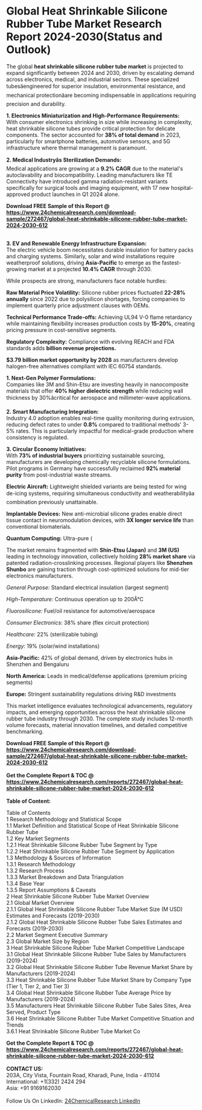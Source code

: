 <h1>Global Heat Shrinkable Silicone Rubber Tube Market Research Report 2024-2030(Status and Outlook)</h1><p>The global <strong>heat shrinkable silicone rubber tube market</strong> is projected to expand significantly between 2024 and 2030, driven by escalating demand across electronics, medical, and industrial sectors. These specialized tubesâengineered for superior insulation, environmental resistance, and mechanical protectionâare becoming indispensable in applications requiring precision and durability.</p><p><strong>1. Electronics Miniaturization and High-Performance Requirements:</strong><br>
With consumer electronics shrinking in size while increasing in complexity, heat shrinkable silicone tubes provide critical protection for delicate components. The sector accounted for <strong>38% of total demand</strong> in 2023, particularly for smartphone batteries, automotive sensors, and 5G infrastructure where thermal management is paramount.</p><p><strong>2. Medical Industryâs Sterilization Demands:</strong><br>
Medical applications are growing at a <strong>9.2% CAGR</strong> due to the material's autoclavability and biocompatibility. Leading manufacturers like TE Connectivity have introduced gamma radiation-resistant variants specifically for surgical tools and imaging equipment, with 17 new hospital-approved product launches in Q1 2024 alone.</p><div><b>Download FREE Sample of this Report @ 
            <a href="https://www.24chemicalresearch.com/download-sample/272467/global-heat-shrinkable-silicone-rubber-tube-market-2024-2030-612">
            https://www.24chemicalresearch.com/download-sample/272467/global-heat-shrinkable-silicone-rubber-tube-market-2024-2030-612</a></b></div><br><p><strong>3. EV and Renewable Energy Infrastructure Expansion:</strong><br>
The electric vehicle boom necessitates durable insulation for battery packs and charging systems. Similarly, solar and wind installations require weatherproof solutions, driving <strong>Asia-Pacific</strong> to emerge as the fastest-growing market at a projected <strong>10.4% CAGR</strong> through 2030.</p><p>While prospects are strong, manufacturers face notable hurdles:</p><p><strong>Raw Material Price Volatility:</strong> Silicone rubber prices fluctuated <strong>22-28% annually</strong> since 2022 due to polysilicon shortages, forcing companies to implement quarterly price adjustment clauses with OEMs.</p><p><strong>Technical Performance Trade-offs:</strong> Achieving UL94 V-0 flame retardancy while maintaining flexibility increases production costs by <strong>15-20%</strong>, creating pricing pressure in cost-sensitive segments.</p><p><strong>Regulatory Complexity:</strong> Compliance with evolving REACH and FDA standards adds <strong>billion revenue projections.</strong>
	</p><p><strong>$3.79 billion market opportunity by 2028</strong> as manufacturers develop halogen-free alternatives compliant with IEC 60754 standards.</p><p><strong>1. Next-Gen Polymer Formulations:</strong><br>
Companies like 3M and Shin-Etsu are investing heavily in nanocomposite materials that offer <strong>40% higher dielectric strength</strong> while reducing wall thickness by 30%âcritical for aerospace and millimeter-wave applications.</p><p><strong>2. Smart Manufacturing Integration:</strong><br>
Industry 4.0 adoption enables real-time quality monitoring during extrusion, reducing defect rates to under <strong>0.8%</strong> compared to traditional methods' 3-5% rates. This is particularly impactful for medical-grade production where consistency is regulated.</p><p><strong>3. Circular Economy Initiatives:</strong><br>
With <strong>73% of industrial buyers</strong> prioritizing sustainable sourcing, manufacturers are developing chemically recyclable silicone formulations. Pilot programs in Germany have successfully reclaimed <strong>92% material purity</strong> from post-industrial waste streams.</p><p><strong>Electric Aircraft:</strong> Lightweight shielded variants are being tested for wing de-icing systems, requiring simultaneous conductivity and weatherabilityâa combination previously unattainable.</p><p><strong>Implantable Devices:</strong> New anti-microbial silicone grades enable direct tissue contact in neuromodulation devices, with <strong>3X longer service life</strong> than conventional biomaterials.</p><p><strong>Quantum Computing:</strong> Ultra-pure (
	</p><p>The market remains fragmented with <strong>Shin-Etsu (Japan)</strong> and <strong>3M (US)</strong> leading in technology innovation, collectively holding <strong>28% market share</strong> via patented radiation-crosslinking processes. Regional players like <strong>Shenzhen Shunbo</strong> are gaining traction through cost-optimized solutions for mid-tier electronics manufacturers.</p><p><em>General Purpose:</em> Standard electrical insulation (largest segment)</p><p><em>High-Temperature:</em> Continuous operation up to 200Â°C</p><p><em>Fluorosilicone:</em> Fuel/oil resistance for automotive/aerospace</p><p><em>Consumer Electronics:</em> 38% share (flex circuit protection)</p><p><em>Healthcare:</em> 22% (sterilizable tubing)</p><p><em>Energy:</em> 19% (solar/wind installations)</p><p><strong>Asia-Pacific:</strong> 42% of global demand, driven by electronics hubs in Shenzhen and Bengaluru</p><p><strong>North America:</strong> Leads in medical/defense applications (premium pricing segments)</p><p><strong>Europe:</strong> Stringent sustainability regulations driving R&amp;D investments</p><p>This market intelligence evaluates technological advancements, regulatory impacts, and emerging opportunities across the heat shrinkable silicone rubber tube industry through 2030. The complete study includes 12-month volume forecasts, material innovation timelines, and detailed competitive benchmarking.</p><div><b>Download FREE Sample of this Report @ 
            <a href="https://www.24chemicalresearch.com/download-sample/272467/global-heat-shrinkable-silicone-rubber-tube-market-2024-2030-612">
            https://www.24chemicalresearch.com/download-sample/272467/global-heat-shrinkable-silicone-rubber-tube-market-2024-2030-612</a></b></div><br><div><b>Get the Complete Report & TOC @ 
            <a href="https://www.24chemicalresearch.com/reports/272467/global-heat-shrinkable-silicone-rubber-tube-market-2024-2030-612">
            https://www.24chemicalresearch.com/reports/272467/global-heat-shrinkable-silicone-rubber-tube-market-2024-2030-612</a></b></div><br>
            <b>Table of Content:</b><p>Table of Contents<br />
1 Research Methodology and Statistical Scope<br />
1.1 Market Definition and Statistical Scope of Heat Shrinkable Silicone Rubber Tube<br />
1.2 Key Market Segments<br />
1.2.1 Heat Shrinkable Silicone Rubber Tube Segment by Type<br />
1.2.2 Heat Shrinkable Silicone Rubber Tube Segment by Application<br />
1.3 Methodology & Sources of Information<br />
1.3.1 Research Methodology<br />
1.3.2 Research Process<br />
1.3.3 Market Breakdown and Data Triangulation<br />
1.3.4 Base Year<br />
1.3.5 Report Assumptions & Caveats<br />
2 Heat Shrinkable Silicone Rubber Tube Market Overview<br />
2.1 Global Market Overview<br />
2.1.1 Global Heat Shrinkable Silicone Rubber Tube Market Size (M USD) Estimates and Forecasts (2019-2030)<br />
2.1.2 Global Heat Shrinkable Silicone Rubber Tube Sales Estimates and Forecasts (2019-2030)<br />
2.2 Market Segment Executive Summary<br />
2.3 Global Market Size by Region<br />
3 Heat Shrinkable Silicone Rubber Tube Market Competitive Landscape<br />
3.1 Global Heat Shrinkable Silicone Rubber Tube Sales by Manufacturers (2019-2024)<br />
3.2 Global Heat Shrinkable Silicone Rubber Tube Revenue Market Share by Manufacturers (2019-2024)<br />
3.3 Heat Shrinkable Silicone Rubber Tube Market Share by Company Type (Tier 1, Tier 2, and Tier 3)<br />
3.4 Global Heat Shrinkable Silicone Rubber Tube Average Price by Manufacturers (2019-2024)<br />
3.5 Manufacturers Heat Shrinkable Silicone Rubber Tube Sales Sites, Area Served, Product Type<br />
3.6 Heat Shrinkable Silicone Rubber Tube Market Competitive Situation and Trends<br />
3.6.1 Heat Shrinkable Silicone Rubber Tube Market Co</p><div><b>Get the Complete Report & TOC @ 
            <a href="https://www.24chemicalresearch.com/reports/272467/global-heat-shrinkable-silicone-rubber-tube-market-2024-2030-612">
            https://www.24chemicalresearch.com/reports/272467/global-heat-shrinkable-silicone-rubber-tube-market-2024-2030-612</a></b></div><br><b>CONTACT US:</b><br>
            203A, City Vista, Fountain Road, Kharadi, Pune, India - 411014<br>
            International: +1(332) 2424 294<br>
            Asia: +91 9169162030 <br><br>
            Follow Us On LinkedIn: <a href="https://www.linkedin.com/company/24chemicalresearch/">24ChemicalResearch LinkedIn</a>